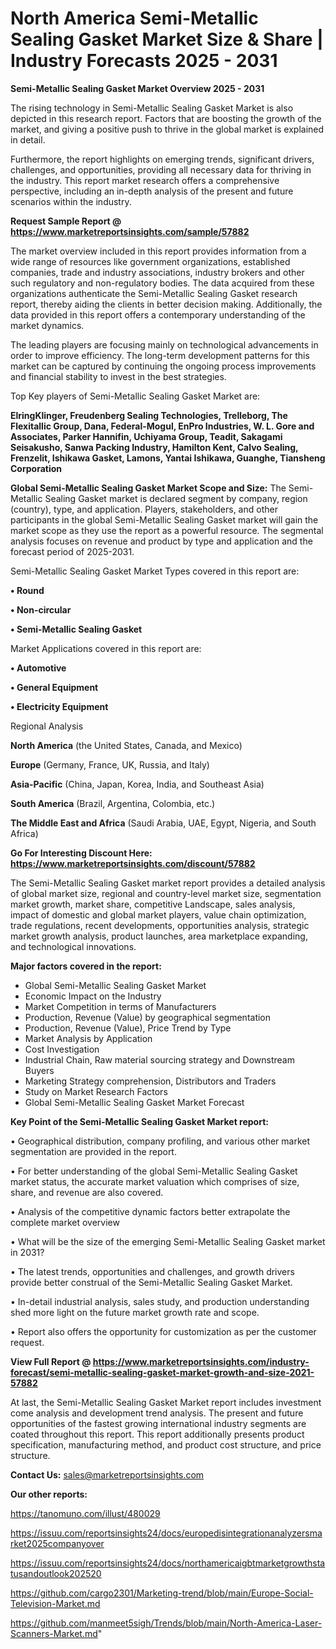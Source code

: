 # North America Semi-Metallic Sealing Gasket Market Size & Share | Industry Forecasts 2025 - 2031

<Strong> Semi-Metallic Sealing Gasket Market Overview 2025 - 2031</strong>

The rising technology in Semi-Metallic Sealing Gasket Market is also depicted in this research report. Factors that are boosting the growth of the market, and giving a positive push to thrive in the global market is explained in detail.

Furthermore, the report highlights on emerging trends, significant drivers, challenges, and opportunities, providing all necessary data for thriving in the industry. This report market research offers a comprehensive perspective, including an in-depth analysis of the present and future scenarios within the industry.

<strong>Request Sample Report @ <a href=https://www.marketreportsinsights.com/sample/57882>https://www.marketreportsinsights.com/sample/57882</a></strong>

The market overview included in this report provides information from a wide range of resources like government organizations, established companies, trade and industry associations, industry brokers and other such regulatory and non-regulatory bodies. The data acquired from these organizations authenticate the Semi-Metallic Sealing Gasket research report, thereby aiding the clients in better decision making. Additionally, the data provided in this report offers a contemporary understanding of the market dynamics.

The leading players are focusing mainly on technological advancements in order to improve efficiency. The long-term development patterns for this market can be captured by continuing the ongoing process improvements and financial stability to invest in the best strategies.

Top Key players of Semi-Metallic Sealing Gasket Market are:

<strong>ElringKlinger, Freudenberg Sealing Technologies, Trelleborg, The Flexitallic Group, Dana, Federal-Mogul, EnPro Industries, W. L. Gore and Associates, Parker Hannifin, Uchiyama Group, Teadit, Sakagami Seisakusho, Sanwa Packing Industry, Hamilton Kent, Calvo Sealing, Frenzelit, Ishikawa Gasket, Lamons, Yantai Ishikawa, Guanghe, Tiansheng Corporation</strong>

<strong><b>Global Semi-Metallic Sealing Gasket Market Scope and Size:</b></strong>
The Semi-Metallic Sealing Gasket market is declared segment by company, region (country), type, and application. Players, stakeholders, and other participants in the global Semi-Metallic Sealing Gasket market will gain the market scope as they use the report as a powerful resource. The segmental analysis focuses on revenue and product by type and application and the forecast period of 2025-2031.

Semi-Metallic Sealing Gasket Market Types covered in this report are:

<strong>• Round

• Non-circular

• Semi-Metallic Sealing Gasket</strong>

Market Applications covered in this report are:

<strong>• Automotive

• General Equipment

• Electricity Equipment</strong> 

Regional Analysis

<strong>North America</strong> (the United States, Canada, and Mexico)

<strong>Europe</strong> (Germany, France, UK, Russia, and Italy)

<strong>Asia-Pacific</strong> (China, Japan, Korea, India, and Southeast Asia)

<strong>South America</strong> (Brazil, Argentina, Colombia, etc.)

<strong>The Middle East and Africa</strong> (Saudi Arabia, UAE, Egypt, Nigeria, and South Africa)

<strong>Go For Interesting Discount Here: <a href=https://www.marketreportsinsights.com/discount/57882>https://www.marketreportsinsights.com/discount/57882</a></strong>

The Semi-Metallic Sealing Gasket market report provides a detailed analysis of global market size, regional and country-level market size, segmentation market growth, market share, competitive Landscape, sales analysis, impact of domestic and global market players, value chain optimization, trade regulations, recent developments, opportunities analysis, strategic market growth analysis, product launches, area marketplace expanding, and technological innovations.

<strong><b>Major factors covered in the report:</b></strong>
<ul>
  <li>Global Semi-Metallic Sealing Gasket Market </li>
  <li>Economic Impact on the Industry</li>
  <li>Market Competition in terms of Manufacturers</li>
  <li>Production, Revenue (Value) by geographical segmentation</li>
  <li>Production, Revenue (Value), Price Trend by Type</li>
  <li>Market Analysis by Application</li>
  <li>Cost Investigation</li>
  <li>Industrial Chain, Raw material sourcing strategy and Downstream Buyers</li>
  <li>Marketing Strategy comprehension, Distributors and Traders</li>
  <li>Study on Market Research Factors</li>
  <li>Global Semi-Metallic Sealing Gasket Market Forecast</li>
</ul>

<strong><b>Key Point of the Semi-Metallic Sealing Gasket Market report:</b></strong>

• Geographical distribution, company profiling, and various other market segmentation are provided in the report.

• For better understanding of the global Semi-Metallic Sealing Gasket market status, the accurate market valuation which comprises of size, share, and revenue are also covered.

• Analysis of the competitive dynamic factors better extrapolate the complete market overview

• What will be the size of the emerging Semi-Metallic Sealing Gasket market in 2031?

• The latest trends, opportunities and challenges, and growth drivers provide better construal of the Semi-Metallic Sealing Gasket Market.

• In-detail industrial analysis, sales study, and production understanding shed more light on the future market growth rate and scope.

• Report also offers the opportunity for customization as per the customer request.

<strong><b>View Full Report @ <a href=https://www.marketreportsinsights.com/industry-forecast/semi-metallic-sealing-gasket-market-growth-and-size-2021-57882>https://www.marketreportsinsights.com/industry-forecast/semi-metallic-sealing-gasket-market-growth-and-size-2021-57882</a></b></strong>


At last, the Semi-Metallic Sealing Gasket Market report includes investment come analysis and development trend analysis. The present and future opportunities of the fastest growing international industry segments are coated throughout this report. This report additionally presents product specification, manufacturing method, and product cost structure, and price structure.

<strong>Contact Us:</strong>
sales@marketreportsinsights.com

<strong>Our other reports:</strong>

<a href=https://tanomuno.com/illust/480029>https://tanomuno.com/illust/480029</a>

<a href=https://issuu.com/reportsinsights24/docs/europedisintegrationanalyzersmarket2025companyover>https://issuu.com/reportsinsights24/docs/europedisintegrationanalyzersmarket2025companyover</a>

<a href=https://issuu.com/reportsinsights24/docs/northamericaigbtmarketgrowthstatusandoutlook202520>https://issuu.com/reportsinsights24/docs/northamericaigbtmarketgrowthstatusandoutlook202520</a>

<a href=https://github.com/cargo2301/Marketing-trend/blob/main/Europe-Social-Television-Market.md>https://github.com/cargo2301/Marketing-trend/blob/main/Europe-Social-Television-Market.md</a>

<a href=https://github.com/manmeet5sigh/Trends/blob/main/North-America-Laser-Scanners-Market.md>https://github.com/manmeet5sigh/Trends/blob/main/North-America-Laser-Scanners-Market.md</a>"
